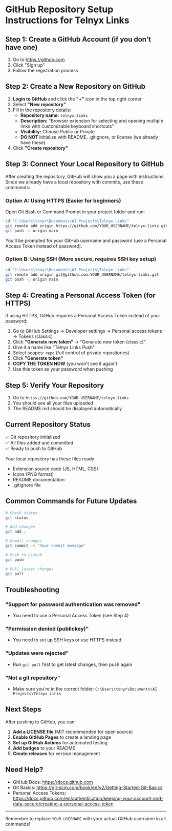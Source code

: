 # GitHub Repository Setup Instructions for Telnyx Links

## Step 1: Create a GitHub Account (if you don't have one)
1. Go to https://github.com
2. Click "Sign up"
3. Follow the registration process

## Step 2: Create a New Repository on GitHub

1. **Login to GitHub** and click the **"+"** icon in the top right corner
2. Select **"New repository"**
3. Fill in the repository details:
   - **Repository name:** `telnyx-links`
   - **Description:** "Browser extension for selecting and opening multiple links with customizable keyboard shortcuts"
   - **Visibility:** Choose Public or Private
   - **DO NOT** initialize with README, .gitignore, or license (we already have these)
4. Click **"Create repository"**

## Step 3: Connect Your Local Repository to GitHub

After creating the repository, GitHub will show you a page with instructions. Since we already have a local repository with commits, use these commands:

### Option A: Using HTTPS (Easier for beginners)

Open Git Bash or Command Prompt in your project folder and run:

```bash
cd "C:\Users\tonyr\Documents\AI Projects\Telnyx Links"
git remote add origin https://github.com/YOUR_USERNAME/telnyx-links.git
git push -u origin main
```

You'll be prompted for your GitHub username and password (use a Personal Access Token instead of password).

### Option B: Using SSH (More secure, requires SSH key setup)

```bash
cd "C:\Users\tonyr\Documents\AI Projects\Telnyx Links"
git remote add origin git@github.com:YOUR_USERNAME/telnyx-links.git
git push -u origin main
```

## Step 4: Creating a Personal Access Token (for HTTPS)

If using HTTPS, GitHub requires a Personal Access Token instead of your password:

1. Go to GitHub Settings → Developer settings → Personal access tokens → Tokens (classic)
2. Click **"Generate new token"** → "Generate new token (classic)"
3. Give it a name like "Telnyx Links Push"
4. Select scopes: `repo` (full control of private repositories)
5. Click **"Generate token"**
6. **COPY THE TOKEN NOW** (you won't see it again!)
7. Use this token as your password when pushing

## Step 5: Verify Your Repository

1. Go to `https://github.com/YOUR_USERNAME/telnyx-links`
2. You should see all your files uploaded
3. The README.md should be displayed automatically

## Current Repository Status

✅ Git repository initialized  
✅ All files added and committed  
✅ Ready to push to GitHub  

Your local repository has these files ready:
- Extension source code (JS, HTML, CSS)
- Icons (PNG format)
- README documentation
- .gitignore file

## Common Commands for Future Updates

```bash
# Check status
git status

# Add changes
git add .

# Commit changes
git commit -m "Your commit message"

# Push to GitHub
git push

# Pull latest changes
git pull
```

## Troubleshooting

### "Support for password authentication was removed"
- You need to use a Personal Access Token (see Step 4)

### "Permission denied (publickey)"
- You need to set up SSH keys or use HTTPS instead

### "Updates were rejected"
- Run `git pull` first to get latest changes, then push again

### "Not a git repository"
- Make sure you're in the correct folder: `C:\Users\tonyr\Documents\AI Projects\Telnyx Links`

## Next Steps

After pushing to GitHub, you can:
1. **Add a LICENSE file** (MIT recommended for open source)
2. **Enable GitHub Pages** to create a landing page
3. **Set up GitHub Actions** for automated testing
4. **Add badges** to your README
5. **Create releases** for version management

## Need Help?

- GitHub Docs: https://docs.github.com
- Git Basics: https://git-scm.com/book/en/v2/Getting-Started-Git-Basics
- Personal Access Tokens: https://docs.github.com/en/authentication/keeping-your-account-and-data-secure/creating-a-personal-access-token

---

Remember to replace `YOUR_USERNAME` with your actual GitHub username in all commands!